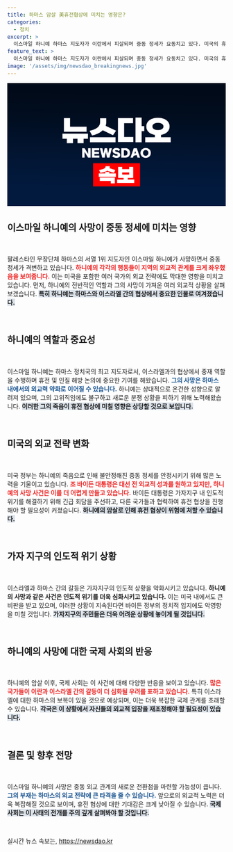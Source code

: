 ```yaml
---
title: 하마스 암살 美휴전협상에 미치는 영향은?
categories:
  - 정치
excerpt: >
  이스마일 하니예 하마스 지도자가 이란에서 피살되며 중동 정세가 요동치고 있다. 미국의 휴전 협상에 주목받던 그가 사망하면서 가자전쟁의 해결 가능성에 커다란 암운이 드리워졌다. 클릭해서 더 알아보세요!
feature_text: >
  이스마일 하니예 하마스 지도자가 이란에서 피살되며 중동 정세가 요동치고 있다. 미국의 휴전 협상에 주목받던 그가 사망하면서 가자전쟁의 해결 가능성에 커다란 암운이 드리워졌다. 클릭해서 더 알아보세요!
image: '/assets/img/newsdao_breakingnews.jpg'
---
```


<p><img src="/assets/img/newsdao_breakingnews.jpg" alt="implanttips 속보" /></p>

<h2 data-ke-size="size26">이스마일 하니예의 사망이 중동 정세에 미치는 영향</h2>

<p data-ke-size="size16">&nbsp;</p>

<p>팔레스타인 무장단체 하마스의 서열 1위 지도자인 이스마일 하니예가 사망하면서 중동 정세가 격변하고 있습니다. <b><span style="color: #ee2323;">하니예의 각각의 행동들이 지역의 외교적 관계를 크게 좌우했음을 보여줍니다.</span></b> 이는 미국을 포함한 여러 국가의 외교 전략에도 막대한 영향을 미치고 있습니다. 먼저, 하니예의 전반적인 역할과 그의 사망이 가져온 여러 외교적 상황을 살펴보겠습니다. <b><span style="background-color: #21538527;">특히 하니예는 하마스와 이스라엘 간의 협상에서 중요한 인물로 여겨졌습니다.</span></b> </p>

<p data-ke-size="size16">&nbsp;</p>

<h2 data-ke-size="size26">하니예의 역할과 중요성</h2>

<p data-ke-size="size16">&nbsp;</p>

<p>이스마일 하니예는 하마스 정치국의 최고 지도자로서, 이스라엘과의 협상에서 중재 역할을 수행하며 휴전 및 인질 해방 논의에 중요한 기여를 해왔습니다. <b><span style="color: #1a5490;">그의 사망은 하마스 내에서의 외교력 약화로 이어질 수 있습니다.</span></b> 하니예는 상대적으로 온건한 성향으로 알려져 있으며, 그의 고위직임에도 불구하고 새로운 분쟁 상황을 피하기 위해 노력해왔습니다. <b><span style="background-color: #21538527;">이러한 그의 죽음이 휴전 협상에 미칠 영향은 상당할 것으로 보입니다.</span></b> </p>

<p data-ke-size="size16">&nbsp;</p>

<h2 data-ke-size="size26">미국의 외교 전략 변화</h2>

<p data-ke-size="size16">&nbsp;</p>

<p>미국 정부는 하니예의 죽음으로 인해 불안정해진 중동 정세를 안정시키기 위해 많은 노력을 기울이고 있습니다. <b><span style="color: #ee2323;">조 바이든 대통령은 대선 전 외교적 성과를 원하고 있지만, 하니예의 사망 사건은 이를 더 어렵게 만들고 있습니다.</span></b> 바이든 대통령은 가자지구 내 인도적 위기를 해결하기 위해 긴급 회담을 주선하고, 다른 국가들과 협력하여 휴전 협상을 진행해야 할 필요성이 커졌습니다. <b><span style="background-color: #21538527;">하니예의 암살로 인해 휴전 협상이 위험에 처할 수 있습니다.</span></b> </p>

<p data-ke-size="size16">&nbsp;</p>

<h2 data-ke-size="size26">가자 지구의 인도적 위기 상황</h2>

<p data-ke-size="size16">&nbsp;</p>

<p>이스라엘과 하마스 간의 갈등은 가자지구의 인도적 상황을 악화시키고 있습니다. <b><span style="1a5490;">하니예의 사망과 같은 사건은 인도적 위기를 더욱 심화시키고 있습니다.</span></b> 이는 미국 내에서도 큰 비판을 받고 있으며, 이러한 상황이 지속된다면 바이든 정부의 정치적 입지에도 악영향을 미칠 것입니다. <b><span style="background-color: #21538527;">가자지구의 주민들은 더욱 어려운 상황에 놓이게 될 것입니다.</span></b> </p>

<p data-ke-size="size16">&nbsp;</p>

<h2 data-ke-size="size26">하니예의 사망에 대한 국제 사회의 반응</h2>

<p data-ke-size="size16">&nbsp;</p>

<p>하니예의 암살 이후, 국제 사회는 이 사건에 대해 다양한 반응을 보이고 있습니다. <b><span style="color: #ee2323;">많은 국가들이 이란과 이스라엘 간의 갈등이 더 심화될 우려를 표하고 있습니다.</span></b> 특히 이스라엘에 대한 하마스의 보복이 있을 것으로 예상되며, 이는 더욱 복잡한 국제 관계를 초래할 수 있습니다. <b><span style="background-color: #21538527;">각국은 이 상황에서 자신들의 외교적 입장을 재조정해야 할 필요성이 있습니다.</span></b> </p>

<p data-ke-size="size16">&nbsp;</p>

<h2 data-ke-size="size26">결론 및 향후 전망</h2>

<p data-ke-size="size16">&nbsp;</p>

<p>이스마일 하니예의 사망은 중동 외교 관계의 새로운 전환점을 마련할 가능성이 큽니다. <b><span style="color: #1a5490;">그의 부재는 하마스의 외교 전략에 큰 타격을 줄 수 있습니다.</span></b> 앞으로의 외교적 노력은 더욱 복잡해질 것으로 보이며, 휴전 협상에 대한 기대감은 크게 낮아질 수 있습니다. <b><span style="background-color: #21538527;">국제 사회는 이 사태의 전개를 주의 깊게 살펴봐야 할 것입니다.</span></b> <p data-ke-size="size16">&nbsp;</p></p>
실시간 뉴스 속보는, <a href="https://newsdao.kr" rel="dofollow">https://newsdao.kr</a>


